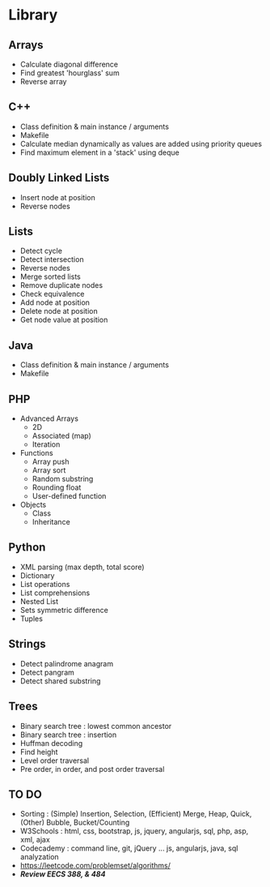 # Library

## Arrays
- Calculate diagonal difference
- Find greatest 'hourglass' sum
- Reverse array

## C++
- Class definition & main instance / arguments
- Makefile
- Calculate median dynamically as values are added using priority queues
- Find maximum element in a 'stack' using deque

## Doubly Linked Lists
- Insert node at position
- Reverse nodes

## Lists
- Detect cycle
- Detect intersection
- Reverse nodes
- Merge sorted lists
- Remove duplicate nodes
- Check equivalence
- Add node at position
- Delete node at position
- Get node value at position

## Java
- Class definition & main instance / arguments
- Makefile

## PHP
- Advanced Arrays
  - 2D
  - Associated (map)
  - Iteration
- Functions
  - Array push
  - Array sort
  - Random substring
  - Rounding float
  - User-defined function
- Objects
  - Class
  - Inheritance

## Python
- XML parsing (max depth, total score)
- Dictionary
- List operations
- List comprehensions
- Nested List
- Sets symmetric difference
- Tuples

## Strings
- Detect palindrome anagram
- Detect pangram
- Detect shared substring

## Trees
- Binary search tree : lowest  common ancestor
- Binary search tree : insertion
- Huffman decoding
- Find height
- Level order traversal
- Pre order, in order, and post order traversal

## TO DO
- Sorting : (Simple) Insertion, Selection, (Efficient) Merge, Heap, Quick, (Other) Bubble, Bucket/Counting
- W3Schools : html, css, bootstrap, js, jquery, angularjs, sql, php, asp, xml, ajax
- Codecademy : command line, git, jQuery ... js, angularjs, java, sql analyzation
- https://leetcode.com/problemset/algorithms/
- ***Review EECS 388, & 484***
